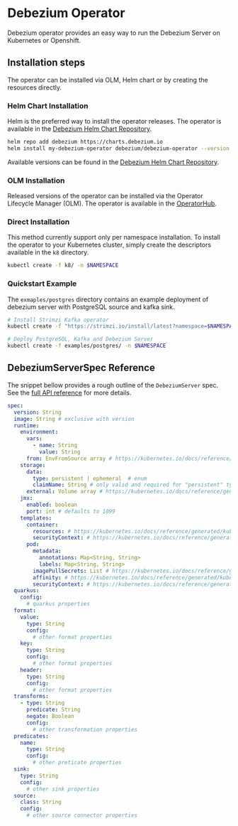 # Debezium Operator

Debezium operator provides an easy way to run the Debezium Server on Kubernetes or Openshift.

## Installation steps
The operator can be installed via OLM, Helm chart or by creating the resources directly. 

### Helm Chart Installation
Helm is the preferred way to install the operator releases. The operator is available in the [Debezium Helm Chart Repository](https://charts.debezium.io).

```bash
helm repo add debezium https://charts.debezium.io
helm install my-debezium-operator debezium/debezium-operator --version $DO_VERSION -n $NAMESPACE
```
Available versions can be found in the [Debezium Helm Chart Repository](https://charts.debezium.io/index.yaml).

### OLM Installation
Released versions of the operator can be installed via the Operator Lifecycle Manager (OLM). The operator is available in the [OperatorHub](https://operatorhub.io/operator/debezium-operator).

### Direct Installation
This method currently support only per namespace installation. To install the operator to your Kubernetes cluster, simply create the descriptors available in the `k8` directory.

```bash
kubectl create -f k8/ -n $NAMESPACE 
```

### Quickstart Example

The `exmaples/postgres` directory contains an example deployment of debezium server with PostgreSQL source and kafka
sink.

```bash
# Install Strimzi Kafka operator
kubectl create -f "https://strimzi.io/install/latest?namespace=$NAMESPACE" -n $NAMESPACE

# Deploy PostgreSQL, Kafka and Debezium Server
kubectl create -f examples/postgres/ -n $NAMESPACE    
```

## DebeziumServerSpec Reference
The snippet bellow provides a rough outline of the `DebeziumServer` spec. See the [full API reference](docs/reference.adoc) for more details.


```yaml
spec:
  version: String
  image: String # exclusive with version
  runtime:
    environment:
      vars:
        - name: String
          value: String
      from: EnvFromSource array # https://kubernetes.io/docs/reference/generated/kubernetes-api/v1.23/#envfromsource-v1-core
    storage:
      data:
        type: persistent | ephemeral  # enum
        claimName: String # only valid and required for "persistent" type
      external: Volume array # https://kubernetes.io/docs/reference/generated/kubernetes-api/v1.23/#volume-v1-core
    jmx:
      enabled: boolean
      port: int # defaults to 1099
    templates:
      container:
        resources: # https://kubernetes.io/docs/reference/generated/kubernetes-api/v1.23/#resourcerequirements-v1-core
        securityContext: # https://kubernetes.io/docs/reference/generated/kubernetes-api/v1.23/#securitycontext-v1-core
      pod:
        metadata:
          annotations: Map<String, String>
          labels: Map<String, String>
        imagePullSecrets: List # https://kubernetes.io/docs/reference/generated/kubernetes-api/v1.23/#localobjectreference-v1-core
        affinity: # https://kubernetes.io/docs/reference/generated/kubernetes-api/v1.23/#affinity-v1-core
        securityContext: # https://kubernetes.io/docs/reference/generated/kubernetes-api/v1.23/#podsecuritycontext-v1-core
  quarkus:
    config:
      # quarkus properties 
  format:
    value:
      type: String
      config:
        # other format properties
    key:
      type: String
      config:
        # other format properties
    header:
      type: String
      config:
        # other format properties
  transforms:
    - type: String
      predicate: String
      negate: Boolean
      config:
        # other transformation properties
  predicates:
    name:
      type: String
      config:
        # other preticate properties
  sink:
    type: String
    config:
      # other sink properties
  source:
    class: String
    config:
      # other source connector properties
```


